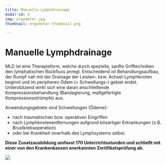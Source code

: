 ```yaml
---
title: Manuelle Lymphdrainage
modal-id: 4
img: ergometer.jpg
thumbnail: ergometer-thumbnail.png

---
```


# Manuelle Lymphdrainage

MLD ist eine Therapieform, welche durch spezielle, sanfte Grifftechniken den lymphatischen Rückfluss anregt. Entscheidend ist Behandlungsaufbau, der Rumpf nah mit der Drainage der Leisten- bzw. Achsel-Lymphknoten beginnt und im peripheren Ödem (= Schwellungs-) gebiet endet. Unterstützend wirkt sich eine daran anschließende Kompressionsbehandlung (Bandagierung, maßgefertigte Kompressionsstrümpfe) aus.

Anwendungsgebiete sind Schwellungen (Ödeme):

* nach traumatischen bzw. operativen Eingriffen
* nach Lymphknotenentfernungen aufgrund bösartiger Erkrankungen (z.B. Brustkrebsoperation)
* oder bei Krankheit innerhalb des Lymphsystems selbst.

**Diese Zusatzausbildung umfasst 170 Unterrichtsstunden und schließt mit einer von den Krankenkassen anerkannten Zertifikatsprüfung ab.**

![](/assets/thumb/towels_1.jpg)
